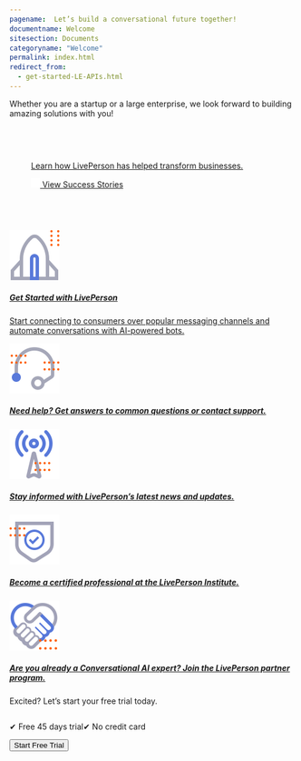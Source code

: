 ```yaml
---
pagename:  Let’s build a conversational future together!
documentname: Welcome
sitesection: Documents
categoryname: "Welcome"
permalink: index.html
redirect_from:
  - get-started-LE-APIs.html
---
```

<div class="header-label">
Whether you are a startup or a large enterprise, we look forward to building amazing 
solutions with you!
</div>

<div class="card-container">
  <div id="success-stories" class="welcome-card" style="padding:58px 22px 58px 22px;">
    <a href="https://www.liveperson.com/resources/success-stories/">
      <p class="success-stories-header" style="margin-top: 17px;margin-left: 16px;"> Learn how LivePerson has helped transform businesses.</p>
      <p class="free-trial-label" style="margin-left: 16px;"> 
      <img class="dots-container" src="img/four-dots-white.svg"/>
      View Success Stories</p>
    </a>
  </div>
    <a class="welcome-card" target="_blank" href="/first-steps.html"> 
      <img class="container-image" src="img/ic_get_started.svg"/>
      <h5 class="welcome-title">Get Started with LivePerson</h5>
      <p class="welcome-content">Start connecting to consumers over popular messaging channels and automate conversations with AI-powered bots.</p>
    </a>
    <a class="welcome-card" target="_blank" href="https://knowledge.liveperson.com/troubleshooting-how-to-contact-support.html"> 
      <img class="container-image" src="img/ic_support.svg"/>
      <h5 class="welcome-title">Need help? Get answers to common questions or contact support.</h5>
    </a>
    <a  class="welcome-card" target="_blank" href="https://knowledge.liveperson.com/whats-new-latest-whats-new.html"> 
      <img class="container-image" src="img/ic_news.svg"/>
      <h5 class="welcome-title">Stay informed with LivePerson’s latest news and updates.</h5>
    </a>
   <a class="welcome-card" target="_blank" href="https://institute.liveperson.com/"> 
      <img class="container-image" src="img/ic_APIs.svg"/>
      <h5 class="welcome-title">Become a certified professional at the LivePerson Institute.</h5>
    </a>
    <a  class="welcome-card" target="_blank" href="https://www.liveperson.com/signup/"> 
      <img class="container-image" src="img/ic_partners.svg"/>
      <h5 class="welcome-title">Are you already a Conversational AI expert? Join the LivePerson partner program.</h5>
    </a>
</div>
<div class="free-trial-container">
<div id="free-trial">
    <div id="free-trial-content-container">
      <p class="free-trial-header">Excited? Let’s start your free trial today.</p>
      <div style="display:flex">
        <p class="free-trial-label"> &#10004; Free 45 days trial</p>
        <p class="free-trial-label">&#10004; No credit card</p>
      </div>   
    </div>
    <div id="free-trial-button-welcome">
      <a target="_blank" href="https://developers.liveperson.com/register.html">
        <button class="create-button">Start Free Trial</button>
      </a>
    </div>
</div>
</div>